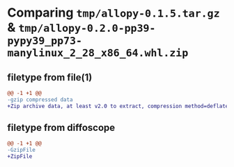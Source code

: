 # Comparing `tmp/allopy-0.1.5.tar.gz` & `tmp/allopy-0.2.0-pp39-pypy39_pp73-manylinux_2_28_x86_64.whl.zip`

## filetype from file(1)

```diff
@@ -1 +1 @@
-gzip compressed data
+Zip archive data, at least v2.0 to extract, compression method=deflate
```

## filetype from diffoscope

```diff
@@ -1 +1 @@
-GzipFile
+ZipFile
```

